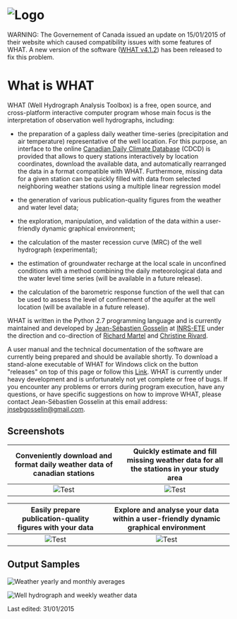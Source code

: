 ![Logo](https://github.com/jnsebgosselin/WHAT/blob/master/Images/WHAT_banner_lowres(150).png)
====

WARNING: The Governement of Canada issued an update on 15/01/2015 of their website which caused compatibility issues with some features of WHAT. A new version of the software ([WHAT v4.1.2](https://github.com/jnsebgosselin/WHAT/releases)) has been released to fix this problem.

What is WHAT
============
WHAT (Well Hydrograph Analysis Toolbox) is a free, open source, and cross-platform interactive computer program whose main focus is the interpretation of observation well hydrographs, including:
* the preparation of a gapless daily weather time-series (precipitation and air temperature) representative of the well location. For this purpose, an interface to the online [Canadian Daily Climate Database](http://climate.weather.gc.ca/) (CDCD) is provided that allows to query stations interactively by location coordinates, download the available data, and automatically rearranged the data in a format compatible with WHAT. Furthermore, missing data for a given station can be quickly filled with data from selected neighboring weather stations using a multiple linear regression model
* the generation of various publication-quality figures from the weather and water level data;

* the exploration, manipulation, and validation of the data within a user-friendly dynamic graphical environment;

* the calculation of the master recession curve (MRC) of the well hydrograph (experimental);

* the estimation of groundwater recharge at the local scale in unconfined conditions with a method combining the daily meteorological data and the water level time series (will be available in a future release).

* the calculation of the barometric response function of the well that can be used to assess the level of confinement of the aquifer at the well location (will be available in a future release).

WHAT is written in the Python 2.7 programming language and is currently maintained and developed by [Jean-Sébastien Gosselin](http://www.liamg.ca/en/about-us/jean-sebastien-gosselin/) at [INRS-ETE](http://ete.inrs.ca/) under the direction and co-direction of [Richard Martel](http://www.inrs.ca/richard-martel) and [Christine Rivard](http://science.gc.ca/default.asp?lang=En&n=E3024D2D-1&xsl=sdmtprofile&xml=E3024D2D-1AB4-4F74-AF13-755D0DCF3E13&formid=B03536B8-8F8E-4BC1-A5BF-D62B13F57A8B&showfromadmin=1&readonly=true).

A user manual and the technical documentation of the software are currently being prepared and should be available shortly. To download a stand-alone executable of WHAT for Windows click on the button "releases" on top of this page or follow this [Link](https://github.com/jnsebgosselin/WHAT/releases). WHAT is currently under heavy development and is unfortunately not yet complete or free of bugs. If you encounter any problems or errors during program execution, have any questions, or have specific suggestions on how to improve WHAT, please contact Jean-Sébastien Gosselin at this email address: jnsebgosselin@gmail.com.

Screenshots
----------------------------------------

| Conveniently download and format daily weather data of canadian stations | Quickly estimate and fill missing weather data for all the stations in your study area |
| :-----------: | :-----------: |
| ![Test](https://github.com/jnsebgosselin/WHAT/blob/master/Images/WHAT_Screenshot000.png)  |![Test](https://github.com/jnsebgosselin/WHAT/blob/master/Images/WHAT_Screenshot001.png)  |

| Easily prepare publication-quality figures with your data  | Explore and analyse your data within a user-friendly dynamic graphical environment |
| :-----------: | :-----------: |
| ![Test](https://github.com/jnsebgosselin/WHAT/blob/master/Images/WHAT_Screenshot002.png)  |![Test](https://github.com/jnsebgosselin/WHAT/blob/master/Images/WHAT_Screenshot003.png)  |

Output Samples
---------------
![Weather yearly and monthly averages](https://github.com/jnsebgosselin/WHAT/blob/master/Images/Normals_Marieville.png)

![Well hydrograph and weekly weather data](https://github.com/jnsebgosselin/WHAT/blob/master/Images/hydrograph_PO07.png)


Last edited: 31/01/2015
